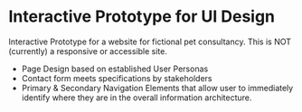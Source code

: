# Interactive Prototype for UI Design
Interactive Prototype for a website for fictional pet consultancy.
This is NOT (currently) a responsive or accessible site.

* Page Design based on established User Personas
* Contact form meets specifications by stakeholders
* Primary & Secondary Navigation Elements that allow user to immediately identify where they are in the overall information architecture.

